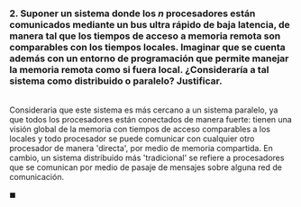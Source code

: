 ### 2. Suponer un sistema donde los $n$ procesadores están comunicados mediante un bus ultra rápido de baja latencia, de manera tal que los tiempos de acceso a memoria remota son comparables con los tiempos locales. Imaginar que se cuenta además con un entorno de programación que permite manejar la memoria remota como si fuera local. ¿Consideraría a tal sistema como distribuido o paralelo? Justificar.

\
Consideraria que este sistema es más cercano a un sistema paralelo, ya que todos los procesadores están conectados de manera fuerte: tienen una visión global de la memoria con tiempos de acceso comparables a los locales y todo procesador se puede comunicar con cualquier otro procesador de manera 'directa', por medio de memoria compartida. En cambio, un sistema distribuido más 'tradicional' se refiere a procesadores que se comunican por medio de pasaje de mensajes sobre alguna red de comunicación. 

$\blacksquare$
